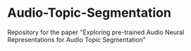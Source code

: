 # Audio-Topic-Segmentation
Repository for the paper "Exploring pre-trained Audio Neural Representations for Audio Topic Segmentation"
